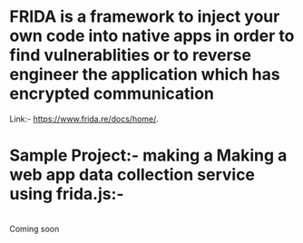 # FRIDA is a framework to inject your own code into native apps in order to find vulnerablities or to  reverse engineer the application which has encrypted communication

Link:- https://www.frida.re/docs/home/.

# Sample Project:- making a Making a web app data collection service using frida.js:-
<br> Coming soon

